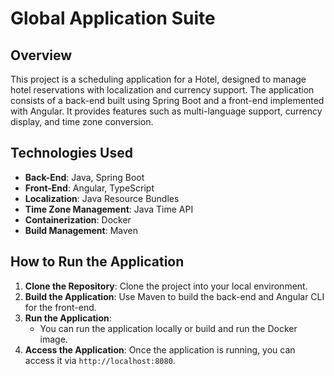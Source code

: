 
# Global Application Suite

## Overview

This project is a scheduling application for a Hotel, designed to manage hotel reservations with localization and currency support. The application consists of a back-end built using Spring Boot and a front-end implemented with Angular. It provides features such as multi-language support, currency display, and time zone conversion.

## Technologies Used
- **Back-End**: Java, Spring Boot
- **Front-End**: Angular, TypeScript
- **Localization**: Java Resource Bundles
- **Time Zone Management**: Java Time API
- **Containerization**: Docker
- **Build Management**: Maven

## How to Run the Application
1. **Clone the Repository**: Clone the project into your local environment.
2. **Build the Application**: Use Maven to build the back-end and Angular CLI for the front-end.
3. **Run the Application**:
    - You can run the application locally or build and run the Docker image.
4. **Access the Application**: Once the application is running, you can access it via `http://localhost:8080`.
